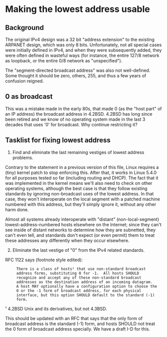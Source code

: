# Making the lowest address usable

## Background

The original IPv4 design was a 32 bit "address extension" to the existing
ARPANET design, which was only 8 bits. Unfortunately, not all special cases
were initially defined in IPv4, and when they were subsequently added, they
were often defined in wasteful ways (for instance, the entire 127/8 network
as loopback, or the entire 0/8 network as "unspecified").

The "segment-directed broadcast address" was also not well-defined. Some
thought it should be zero, others, 255, and thus a few years of confusion
reigned.

## 0 as broadcast

This was a mistake made in the early 80s, that made 0 (as the "host part" of an IP address) the broadcast address in 4.2BSD. 4.2BSD has long since been retired and we know of no operating system made in the last 3 decades that uses '0' for broadcast. Why continue restricting it?

## Tasklist for fixing lowest address

1) Find and eliminate the last remaining vestiges of lowest address problems.

Contrary to the statement in a previous version of this file, Linux requires a (tiny) kernel patch to stop enforcing this. After that, it works in Linux 5.4.0 for all purposes tested so far (including routing and DHCP). The fact that it was implemented in the kernel means we'll also need to check on other operating systems, although the best case is that they follow existing standards by ignoring non-broadcast uses of the lowest address. In that case, they won't interoperate on the local segment with a patched machine numbered with this address, but they'll simply ignore it, without any other harm done.

Almost all systems already interoperate with "distant" (non-local-segment) lowest-address-numbered hosts elsewhere on the Internet; since they can't see inside of distant networks to determine how they are subnetted, they can't even tell, and standards don't expect (or even permit) them to treat these addresses any differently when they occur elsewhere.

2) Eliminate the last vestige of "0" from the IPv4 related standards.

RFC 1122 says (footnote style edited):

         There is a class of hosts¹ that use non-standard broadcast
         address forms, substituting 0 for -1.  All hosts SHOULD
         recognize and accept any of these non-standard broadcast
         addresses as the destination address of an incoming datagram.
         A host MAY optionally have a configuration option to choose the
         0 or the -1 form of broadcast address, for each physical
         interface, but this option SHOULD default to the standard (-1)
         form.

  ¹ 4.2BSD Unix and its derivatives, but not 4.3BSD.

This should be updated with an RFC that says that the only form of
broadcast address is the standard (-1) form, and hosts SHOULD not
treat the 0 form of broadcast address specially. We have a draft I-D
for this.
